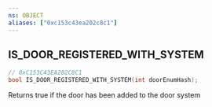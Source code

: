 ```yaml
---
ns: OBJECT
aliases: ["0xc153c43ea202c8c1"]
---
```

## IS_DOOR_REGISTERED_WITH_SYSTEM

```c
// 0xC153C43EA202C8C1
bool IS_DOOR_REGISTERED_WITH_SYSTEM(int doorEnumHash);
```

Returns true if the door has been added to the door system

